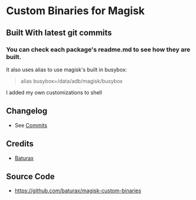 # Custom Binaries for Magisk

## Built With latest git commits

### You can check each package's readme.md to see how they are built.

It also uses alias to use magisk's built in busybox:
> alias busybox=/data/adb/magisk/busybox

I added my own customizations to shell

## Changelog
* See [Commits](https://github.com/baturax/magisk-custom-binaries/commits/main/)

## Credits
* [Baturax](https://github.com/baturax/)

## Source Code
* https://github.com/baturax/magisk-custom-binaries

